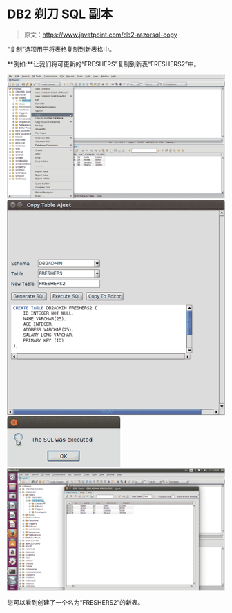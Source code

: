 # DB2 剃刀 SQL 副本

> 原文：<https://www.javatpoint.com/db2-razorsql-copy>

“复制”选项用于将表格复制到新表格中。

**例如:**让我们将可更新的“FRESHERS”复制到新表“FRESHERS2”中。

![DB2 Copy 1](img/083297aa98e79b49bf391c117ce90e80.png)
![DB2 Copy 2](img/7c0cce8b4e6900cc35ab24b7da335bc5.png)
![DB2 Copy 3](img/38c70d4ebb72f6900ce84bb36890133e.png)
![DB2 Copy 4](img/6aea87df4cdc83eeba6dacb166d96e41.png)

您可以看到创建了一个名为“FRESHERS2”的新表。